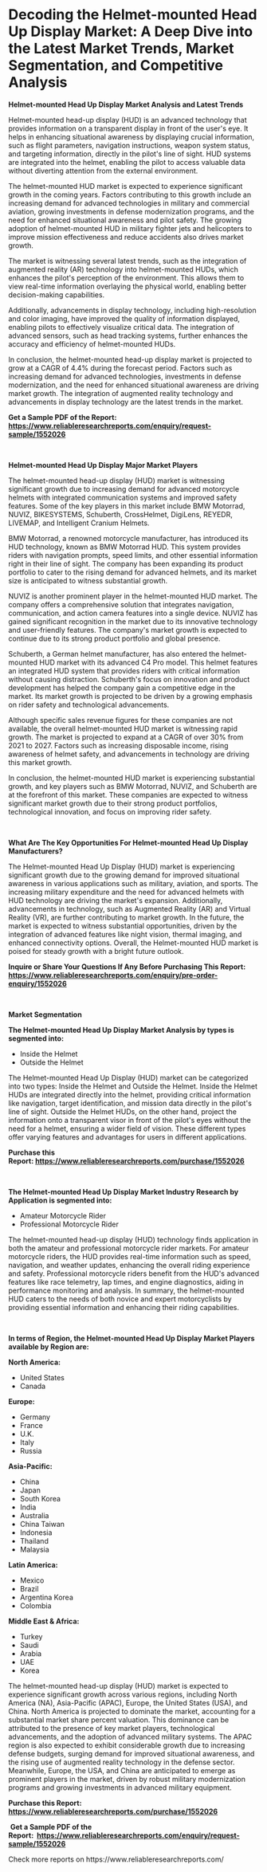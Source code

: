 <p><h1>Decoding the Helmet-mounted Head Up Display Market: A Deep Dive into the Latest Market Trends, Market Segmentation, and Competitive Analysis</h1></p><p><strong>Helmet-mounted Head Up Display Market Analysis and Latest Trends</strong></p>
<p><p>Helmet-mounted head-up display (HUD) is an advanced technology that provides information on a transparent display in front of the user's eye. It helps in enhancing situational awareness by displaying crucial information, such as flight parameters, navigation instructions, weapon system status, and targeting information, directly in the pilot's line of sight. HUD systems are integrated into the helmet, enabling the pilot to access valuable data without diverting attention from the external environment.</p><p>The helmet-mounted HUD market is expected to experience significant growth in the coming years. Factors contributing to this growth include an increasing demand for advanced technologies in military and commercial aviation, growing investments in defense modernization programs, and the need for enhanced situational awareness and pilot safety. The growing adoption of helmet-mounted HUD in military fighter jets and helicopters to improve mission effectiveness and reduce accidents also drives market growth.</p><p>The market is witnessing several latest trends, such as the integration of augmented reality (AR) technology into helmet-mounted HUDs, which enhances the pilot's perception of the environment. This allows them to view real-time information overlaying the physical world, enabling better decision-making capabilities.</p><p>Additionally, advancements in display technology, including high-resolution and color imaging, have improved the quality of information displayed, enabling pilots to effectively visualize critical data. The integration of advanced sensors, such as head tracking systems, further enhances the accuracy and efficiency of helmet-mounted HUDs.</p><p>In conclusion, the helmet-mounted head-up display market is projected to grow at a CAGR of 4.4% during the forecast period. Factors such as increasing demand for advanced technologies, investments in defense modernization, and the need for enhanced situational awareness are driving market growth. The integration of augmented reality technology and advancements in display technology are the latest trends in the market.</p></p>
<p><strong>Get a Sample PDF of the Report:&nbsp; <a href="https://www.reliableresearchreports.com/enquiry/request-sample/1552026">https://www.reliableresearchreports.com/enquiry/request-sample/1552026</a></strong></p>
<p>&nbsp;</p>
<p><strong>Helmet-mounted Head Up Display Major Market Players</strong></p>
<p><p>The helmet-mounted head-up display (HUD) market is witnessing significant growth due to increasing demand for advanced motorcycle helmets with integrated communication systems and improved safety features. Some of the key players in this market include BMW Motorrad, NUVIZ, BIKESYSTEMS, Schuberth, CrossHelmet, DigiLens, REYEDR, LIVEMAP, and Intelligent Cranium Helmets.</p><p>BMW Motorrad, a renowned motorcycle manufacturer, has introduced its HUD technology, known as BMW Motorrad HUD. This system provides riders with navigation prompts, speed limits, and other essential information right in their line of sight. The company has been expanding its product portfolio to cater to the rising demand for advanced helmets, and its market size is anticipated to witness substantial growth.</p><p>NUVIZ is another prominent player in the helmet-mounted HUD market. The company offers a comprehensive solution that integrates navigation, communication, and action camera features into a single device. NUVIZ has gained significant recognition in the market due to its innovative technology and user-friendly features. The company's market growth is expected to continue due to its strong product portfolio and global presence.</p><p>Schuberth, a German helmet manufacturer, has also entered the helmet-mounted HUD market with its advanced C4 Pro model. This helmet features an integrated HUD system that provides riders with critical information without causing distraction. Schuberth's focus on innovation and product development has helped the company gain a competitive edge in the market. Its market growth is projected to be driven by a growing emphasis on rider safety and technological advancements.</p><p>Although specific sales revenue figures for these companies are not available, the overall helmet-mounted HUD market is witnessing rapid growth. The market is projected to expand at a CAGR of over 30% from 2021 to 2027. Factors such as increasing disposable income, rising awareness of helmet safety, and advancements in technology are driving this market growth.</p><p>In conclusion, the helmet-mounted HUD market is experiencing substantial growth, and key players such as BMW Motorrad, NUVIZ, and Schuberth are at the forefront of this market. These companies are expected to witness significant market growth due to their strong product portfolios, technological innovation, and focus on improving rider safety.</p></p>
<p>&nbsp;</p>
<p><strong>What Are The Key Opportunities For Helmet-mounted Head Up Display Manufacturers?</strong></p>
<p><p>The Helmet-mounted Head Up Display (HUD) market is experiencing significant growth due to the growing demand for improved situational awareness in various applications such as military, aviation, and sports. The increasing military expenditure and the need for advanced helmets with HUD technology are driving the market's expansion. Additionally, advancements in technology, such as Augmented Reality (AR) and Virtual Reality (VR), are further contributing to market growth. In the future, the market is expected to witness substantial opportunities, driven by the integration of advanced features like night vision, thermal imaging, and enhanced connectivity options. Overall, the Helmet-mounted HUD market is poised for steady growth with a bright future outlook.</p></p>
<p><strong>Inquire or Share Your Questions If Any Before Purchasing This Report: <a href="https://www.reliableresearchreports.com/enquiry/pre-order-enquiry/1552026">https://www.reliableresearchreports.com/enquiry/pre-order-enquiry/1552026</a></strong></p>
<p>&nbsp;</p>
<p><strong>Market Segmentation</strong></p>
<p><strong>The Helmet-mounted Head Up Display Market Analysis by types is segmented into:</strong></p>
<p><ul><li>Inside the Helmet</li><li>Outside the Helmet</li></ul></p>
<p><p>The Helmet-mounted Head Up Display (HUD) market can be categorized into two types: Inside the Helmet and Outside the Helmet. Inside the Helmet HUDs are integrated directly into the helmet, providing critical information like navigation, target identification, and mission data directly in the pilot's line of sight. Outside the Helmet HUDs, on the other hand, project the information onto a transparent visor in front of the pilot's eyes without the need for a helmet, ensuring a wider field of vision. These different types offer varying features and advantages for users in different applications.</p></p>
<p><strong>Purchase this Report:&nbsp;<a href="https://www.reliableresearchreports.com/purchase/1552026">https://www.reliableresearchreports.com/purchase/1552026</a></strong></p>
<p>&nbsp;</p>
<p><strong>The Helmet-mounted Head Up Display Market Industry Research by Application is segmented into:</strong></p>
<p><ul><li>Amateur Motorcycle Rider</li><li>Professional Motorcycle Rider</li></ul></p>
<p><p>The helmet-mounted head-up display (HUD) technology finds application in both the amateur and professional motorcycle rider markets. For amateur motorcycle riders, the HUD provides real-time information such as speed, navigation, and weather updates, enhancing the overall riding experience and safety. Professional motorcycle riders benefit from the HUD's advanced features like race telemetry, lap times, and engine diagnostics, aiding in performance monitoring and analysis. In summary, the helmet-mounted HUD caters to the needs of both novice and expert motorcyclists by providing essential information and enhancing their riding capabilities.</p></p>
<p>&nbsp;</p>
<p><strong>In terms of Region, the Helmet-mounted Head Up Display Market Players available by Region are:</strong></p>
<p>
    <p> <strong> North America: </strong>
        <ul>
            <li>United States</li>
            <li>Canada</li>
        </ul>
        </p> 
    <p> <strong> Europe: </strong>
        <ul>
            <li>Germany</li>
            <li>France</li>
            <li>U.K.</li>
            <li>Italy</li>
            <li>Russia</li>
        </ul>
        </p> 
    <p> <strong> Asia-Pacific: </strong>
        <ul>
            <li>China</li>
            <li>Japan</li>
            <li>South Korea</li>
            <li>India</li>
            <li>Australia</li>
            <li>China Taiwan</li>
            <li>Indonesia</li>
            <li>Thailand</li>
            <li>Malaysia</li>
        </ul>
        </p> 
    <p> <strong> Latin America: </strong>
        <ul>
            <li>Mexico</li>
            <li>Brazil</li>
            <li>Argentina Korea</li>
            <li>Colombia</li>
        </ul>
        </p> 
    <p> <strong> Middle East & Africa: </strong>
        <ul>
            <li>Turkey</li>
            <li>Saudi</li>
            <li>Arabia</li>
            <li>UAE</li>
            <li>Korea</li>
        </ul>
    </p>
    </p>
<p><p>The helmet-mounted head-up display (HUD) market is expected to experience significant growth across various regions, including North America (NA), Asia-Pacific (APAC), Europe, the United States (USA), and China. North America is projected to dominate the market, accounting for a substantial market share percent valuation. This dominance can be attributed to the presence of key market players, technological advancements, and the adoption of advanced military systems. The APAC region is also expected to exhibit considerable growth due to increasing defense budgets, surging demand for improved situational awareness, and the rising use of augmented reality technology in the defense sector. Meanwhile, Europe, the USA, and China are anticipated to emerge as prominent players in the market, driven by robust military modernization programs and growing investments in advanced military equipment.</p></p>
<p><strong>Purchase this Report: <a href="https://www.reliableresearchreports.com/purchase/1552026">https://www.reliableresearchreports.com/purchase/1552026</a></strong></p>
<p>&nbsp;<strong>Get a Sample PDF of the Report:&nbsp;&nbsp;<a href="https://www.reliableresearchreports.com/enquiry/request-sample/1552026">https://www.reliableresearchreports.com/enquiry/request-sample/1552026</a></strong></p>
<p><strong></strong></p>
<p>Check more reports on https://www.reliableresearchreports.com/</p>